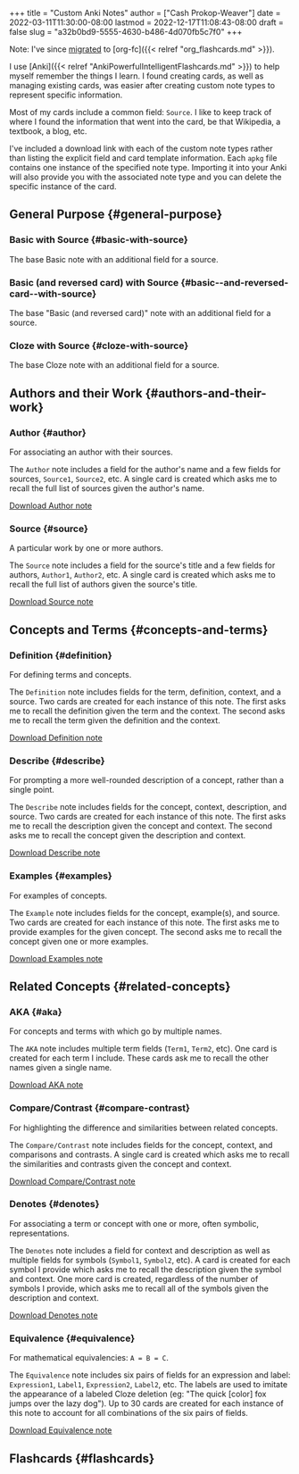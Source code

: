 +++
title = "Custom Anki Notes"
author = ["Cash Prokop-Weaver"]
date = 2022-03-11T11:30:00-08:00
lastmod = 2022-12-17T11:08:43-08:00
draft = false
slug = "a32b0bd9-5555-4630-b486-4d070fb5c7f0"
+++

Note: I've since [migrated](https://github.com/l3kn/org-fc/issues/84) to [org-fc]({{< relref "org_flashcards.md" >}}).

I use [Anki]({{< relref "AnkiPowerfulIntelligentFlashcards.md" >}}) to help myself remember the things I learn. I found creating cards, as well as managing existing cards, was easier after creating custom note types to represent specific information.

Most of my cards include a common field: `Source`. I like to keep track of where I found the information that went into the card, be that Wikipedia, a textbook, a blog, etc.

I've included a download link with each of the custom note types rather than listing the explicit field and card template information. Each `apkg` file contains one instance of the specified note type. Importing it into your Anki will also provide you with the associated note type and you can delete the specific instance of the card.


## General Purpose {#general-purpose}


### Basic with Source {#basic-with-source}

The base Basic note with an additional field for a source.


### Basic (and reversed card) with Source {#basic--and-reversed-card--with-source}

The base "Basic (and reversed card)" note with an additional field for a source.


### Cloze with Source {#cloze-with-source}

The base Cloze note with an additional field for a source.


## Authors and their Work {#authors-and-their-work}


### Author {#author}

For associating an author with their sources.

The `Author` note includes a field for the author's name and a few fields for sources, `Source1`, `Source2`, etc. A single card is created which asks me to recall the full list of sources given the author's name.

[Download Author note](https://drive.google.com/file/d/1ETNtHiZb3CBKtNYiLAN8UFGQqbRsE6HU/view?usp=sharing)


### Source {#source}

A particular work by one or more authors.

The `Source` note includes a field for the source's title and a few fields for authors, `Author1`, `Author2`, etc. A single card is created which asks me to recall the full list of authors given the source's title.

[Download Source note](https://drive.google.com/file/d/1ZrWGc0AZdMQ0FrPxyKs5r-uVeeXlTQ-0/view?usp=sharing)


## Concepts and Terms {#concepts-and-terms}


### Definition {#definition}

For defining terms and concepts.

The `Definition` note includes fields for the term, definition, context, and a source. Two cards are created for each instance of this note. The first asks me to recall the definition given the term and the context. The second asks me to recall the term given the definition and the context.

[Download Definition note](https://drive.google.com/file/d/1wVYeGn51nvzOn-5V1UyDqsBjRO9CXEcc/view?usp=sharing)


### Describe {#describe}

For prompting a more well-rounded description of a concept, rather than a single point.

The `Describe` note includes fields for the concept, context, description, and source. Two cards are created for each instance of this note. The first asks me to recall the description given the concept and context. The second asks me to recall the concept given the description and context.

[Download Describe note](https://drive.google.com/file/d/1OE5H4XfflaY4DduAIIE6Nys0kzMZjK-D/view?usp=sharing)


### Examples {#examples}

For examples of concepts.

The `Example` note includes fields for the concept, example(s), and source. Two cards are created for each instance of this note. The first asks me to provide examples for the given concept. The second asks me to recall the concept given one or more examples.

[Download Examples note](https://drive.google.com/file/d/1NkN8qngjtQnRhPK6MMMKsqIGshqk2Mez/view?usp=sharing)


## Related Concepts {#related-concepts}


### AKA {#aka}

For concepts and terms with which go by multiple names.

The `AKA` note includes multiple term fields (`Term1`, `Term2`, etc). One card is created for each term I include. These cards ask me to recall the other names given a single name.

[Download AKA note](https://drive.google.com/file/d/16zHILfAHGRearvVJD1T77n9DkrHvaSLC/view?usp=sharing)


### Compare/Contrast {#compare-contrast}

For highlighting the difference and similarities between related concepts.

The `Compare/Contrast` note includes fields for the concept, context, and comparisons and contrasts. A single card is created which asks me to recall the similarities and contrasts given the concept and context.

[Download Compare/Contrast note](https://drive.google.com/file/d/1lUpmLj-O_pniCMp2RxUOkihq_8qoOEWo/view?usp=sharing)


### Denotes {#denotes}

For associating a term or concept with one or more, often symbolic, representations.

The `Denotes` note includes a field for context and description as well as multiple fields for symbols (`Symbol1`, `Symbol2`, etc). A card is created for each symbol I provide which asks me to recall the description given the symbol and context. One more card is created, regardless of the number of symbols I provide, which asks me to recall all of the symbols given the description and context.

[Download Denotes note](https://drive.google.com/file/d/18HLY_WY2tg81ztS5soMiyWp1acKX47F3/view?usp=sharing)


### Equivalence {#equivalence}

For mathematical equivalencies: `A = B = C`.

The `Equivalence` note includes six pairs of fields for an expression and label: `Expression1`, `Label1`, `Expression2`, `Label2`, etc. The labels are used to imitate the appearance of a labeled Cloze deletion (eg: "The quick [color] fox jumps over the lazy dog"). Up to 30 cards are created for each instance of this note to account for all combinations of the six pairs of fields.

[Download Equivalence note](https://drive.google.com/file/d/1pF_iPI5bSd7xfmgyVj1D6T4Xb7P1Wmtm/view?usp=sharing)


## Flashcards {#flashcards}
